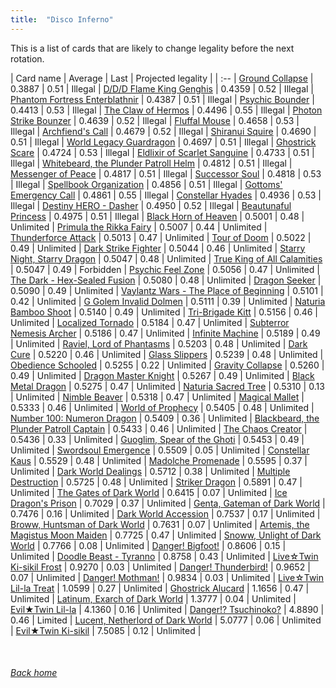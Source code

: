 ```yaml
---
title:  "Disco Inferno"
---
```


This is a list of cards that are likely to change legality before the next rotation.

| Card name | Average | Last | Projected legality |
| :-- |
[Ground Collapse](https://db.ygoprodeck.com/card/?search=Ground%20Collapse) | 0.3887 | 0.51 | Illegal |
[D/D/D Flame King Genghis](https://db.ygoprodeck.com/card/?search=D/D/D%20Flame%20King%20Genghis) | 0.4359 | 0.52 | Illegal |
[Phantom Fortress Enterblathnir](https://db.ygoprodeck.com/card/?search=Phantom%20Fortress%20Enterblathnir) | 0.4387 | 0.51 | Illegal |
[Psychic Bounder](https://db.ygoprodeck.com/card/?search=Psychic%20Bounder) | 0.4413 | 0.53 | Illegal |
[The Claw of Hermos](https://db.ygoprodeck.com/card/?search=The%20Claw%20of%20Hermos) | 0.4496 | 0.55 | Illegal |
[Photon Strike Bounzer](https://db.ygoprodeck.com/card/?search=Photon%20Strike%20Bounzer) | 0.4639 | 0.52 | Illegal |
[Fluffal Mouse](https://db.ygoprodeck.com/card/?search=Fluffal%20Mouse) | 0.4658 | 0.53 | Illegal |
[Archfiend's Call](https://db.ygoprodeck.com/card/?search=Archfiend's%20Call) | 0.4679 | 0.52 | Illegal |
[Shiranui Squire](https://db.ygoprodeck.com/card/?search=Shiranui%20Squire) | 0.4690 | 0.51 | Illegal |
[World Legacy Guardragon](https://db.ygoprodeck.com/card/?search=World%20Legacy%20Guardragon) | 0.4697 | 0.51 | Illegal |
[Ghostrick Scare](https://db.ygoprodeck.com/card/?search=Ghostrick%20Scare) | 0.4724 | 0.53 | Illegal |
[Eldlixir of Scarlet Sanguine](https://db.ygoprodeck.com/card/?search=Eldlixir%20of%20Scarlet%20Sanguine) | 0.4733 | 0.51 | Illegal |
[Whitebeard, the Plunder Patroll Helm](https://db.ygoprodeck.com/card/?search=Whitebeard,%20the%20Plunder%20Patroll%20Helm) | 0.4812 | 0.51 | Illegal |
[Messenger of Peace](https://db.ygoprodeck.com/card/?search=Messenger%20of%20Peace) | 0.4817 | 0.51 | Illegal |
[Successor Soul](https://db.ygoprodeck.com/card/?search=Successor%20Soul) | 0.4818 | 0.53 | Illegal |
[Spellbook Organization](https://db.ygoprodeck.com/card/?search=Spellbook%20Organization) | 0.4856 | 0.51 | Illegal |
[Gottoms' Emergency Call](https://db.ygoprodeck.com/card/?search=Gottoms'%20Emergency%20Call) | 0.4861 | 0.55 | Illegal |
[Constellar Hyades](https://db.ygoprodeck.com/card/?search=Constellar%20Hyades) | 0.4936 | 0.53 | Illegal |
[Destiny HERO - Dasher](https://db.ygoprodeck.com/card/?search=Destiny%20HERO%20-%20Dasher) | 0.4950 | 0.52 | Illegal |
[Beautunaful Princess](https://db.ygoprodeck.com/card/?search=Beautunaful%20Princess) | 0.4975 | 0.51 | Illegal |
[Black Horn of Heaven](https://db.ygoprodeck.com/card/?search=Black%20Horn%20of%20Heaven) | 0.5001 | 0.48 | Unlimited |
[Primula the Rikka Fairy](https://db.ygoprodeck.com/card/?search=Primula%20the%20Rikka%20Fairy) | 0.5007 | 0.44 | Unlimited |
[Thunderforce Attack](https://db.ygoprodeck.com/card/?search=Thunderforce%20Attack) | 0.5013 | 0.47 | Unlimited |
[Tour of Doom](https://db.ygoprodeck.com/card/?search=Tour%20of%20Doom) | 0.5022 | 0.49 | Unlimited |
[Dark Strike Fighter](https://db.ygoprodeck.com/card/?search=Dark%20Strike%20Fighter) | 0.5044 | 0.46 | Unlimited |
[Starry Night, Starry Dragon](https://db.ygoprodeck.com/card/?search=Starry%20Night,%20Starry%20Dragon) | 0.5047 | 0.48 | Unlimited |
[True King of All Calamities](https://db.ygoprodeck.com/card/?search=True%20King%20of%20All%20Calamities) | 0.5047 | 0.49 | Forbidden |
[Psychic Feel Zone](https://db.ygoprodeck.com/card/?search=Psychic%20Feel%20Zone) | 0.5056 | 0.47 | Unlimited |
[The Dark - Hex-Sealed Fusion](https://db.ygoprodeck.com/card/?search=The%20Dark%20-%20Hex-Sealed%20Fusion) | 0.5080 | 0.48 | Unlimited |
[Dragon Seeker](https://db.ygoprodeck.com/card/?search=Dragon%20Seeker) | 0.5090 | 0.49 | Unlimited |
[Vaylantz Wars - The Place of Beginning](https://db.ygoprodeck.com/card/?search=Vaylantz%20Wars%20-%20The%20Place%20of%20Beginning) | 0.5101 | 0.42 | Unlimited |
[G Golem Invalid Dolmen](https://db.ygoprodeck.com/card/?search=G%20Golem%20Invalid%20Dolmen) | 0.5111 | 0.39 | Unlimited |
[Naturia Bamboo Shoot](https://db.ygoprodeck.com/card/?search=Naturia%20Bamboo%20Shoot) | 0.5140 | 0.49 | Unlimited |
[Tri-Brigade Kitt](https://db.ygoprodeck.com/card/?search=Tri-Brigade%20Kitt) | 0.5156 | 0.46 | Unlimited |
[Localized Tornado](https://db.ygoprodeck.com/card/?search=Localized%20Tornado) | 0.5184 | 0.47 | Unlimited |
[Subterror Nemesis Archer](https://db.ygoprodeck.com/card/?search=Subterror%20Nemesis%20Archer) | 0.5186 | 0.47 | Unlimited |
[Infinite Machine](https://db.ygoprodeck.com/card/?search=Infinite%20Machine) | 0.5189 | 0.49 | Unlimited |
[Raviel, Lord of Phantasms](https://db.ygoprodeck.com/card/?search=Raviel,%20Lord%20of%20Phantasms) | 0.5203 | 0.48 | Unlimited |
[Dark Cure](https://db.ygoprodeck.com/card/?search=Dark%20Cure) | 0.5220 | 0.46 | Unlimited |
[Glass Slippers](https://db.ygoprodeck.com/card/?search=Glass%20Slippers) | 0.5239 | 0.48 | Unlimited |
[Obedience Schooled](https://db.ygoprodeck.com/card/?search=Obedience%20Schooled) | 0.5255 | 0.22 | Unlimited |
[Gravity Collapse](https://db.ygoprodeck.com/card/?search=Gravity%20Collapse) | 0.5260 | 0.49 | Unlimited |
[Dragon Master Knight](https://db.ygoprodeck.com/card/?search=Dragon%20Master%20Knight) | 0.5267 | 0.49 | Unlimited |
[Black Metal Dragon](https://db.ygoprodeck.com/card/?search=Black%20Metal%20Dragon) | 0.5275 | 0.47 | Unlimited |
[Naturia Sacred Tree](https://db.ygoprodeck.com/card/?search=Naturia%20Sacred%20Tree) | 0.5310 | 0.13 | Unlimited |
[Nimble Beaver](https://db.ygoprodeck.com/card/?search=Nimble%20Beaver) | 0.5318 | 0.47 | Unlimited |
[Magical Mallet](https://db.ygoprodeck.com/card/?search=Magical%20Mallet) | 0.5333 | 0.46 | Unlimited |
[World of Prophecy](https://db.ygoprodeck.com/card/?search=World%20of%20Prophecy) | 0.5405 | 0.48 | Unlimited |
[Number 100: Numeron Dragon](https://db.ygoprodeck.com/card/?search=Number%20100:%20Numeron%20Dragon) | 0.5409 | 0.36 | Unlimited |
[Blackbeard, the Plunder Patroll Captain](https://db.ygoprodeck.com/card/?search=Blackbeard,%20the%20Plunder%20Patroll%20Captain) | 0.5433 | 0.46 | Unlimited |
[The Chaos Creator](https://db.ygoprodeck.com/card/?search=The%20Chaos%20Creator) | 0.5436 | 0.33 | Unlimited |
[Guoglim, Spear of the Ghoti](https://db.ygoprodeck.com/card/?search=Guoglim,%20Spear%20of%20the%20Ghoti) | 0.5453 | 0.49 | Unlimited |
[Swordsoul Emergence](https://db.ygoprodeck.com/card/?search=Swordsoul%20Emergence) | 0.5509 | 0.05 | Unlimited |
[Constellar Kaus](https://db.ygoprodeck.com/card/?search=Constellar%20Kaus) | 0.5529 | 0.48 | Unlimited |
[Madolche Promenade](https://db.ygoprodeck.com/card/?search=Madolche%20Promenade) | 0.5595 | 0.37 | Unlimited |
[Dark World Dealings](https://db.ygoprodeck.com/card/?search=Dark%20World%20Dealings) | 0.5712 | 0.38 | Unlimited |
[Multiple Destruction](https://db.ygoprodeck.com/card/?search=Multiple%20Destruction) | 0.5725 | 0.48 | Unlimited |
[Striker Dragon](https://db.ygoprodeck.com/card/?search=Striker%20Dragon) | 0.5891 | 0.47 | Unlimited |
[The Gates of Dark World](https://db.ygoprodeck.com/card/?search=The%20Gates%20of%20Dark%20World) | 0.6415 | 0.07 | Unlimited |
[Ice Dragon's Prison](https://db.ygoprodeck.com/card/?search=Ice%20Dragon's%20Prison) | 0.7029 | 0.37 | Unlimited |
[Genta, Gateman of Dark World](https://db.ygoprodeck.com/card/?search=Genta,%20Gateman%20of%20Dark%20World) | 0.7476 | 0.16 | Unlimited |
[Dark World Accession](https://db.ygoprodeck.com/card/?search=Dark%20World%20Accession) | 0.7537 | 0.17 | Unlimited |
[Broww, Huntsman of Dark World](https://db.ygoprodeck.com/card/?search=Broww,%20Huntsman%20of%20Dark%20World) | 0.7631 | 0.07 | Unlimited |
[Artemis, the Magistus Moon Maiden](https://db.ygoprodeck.com/card/?search=Artemis,%20the%20Magistus%20Moon%20Maiden) | 0.7725 | 0.47 | Unlimited |
[Snoww, Unlight of Dark World](https://db.ygoprodeck.com/card/?search=Snoww,%20Unlight%20of%20Dark%20World) | 0.7766 | 0.08 | Unlimited |
[Danger! Bigfoot!](https://db.ygoprodeck.com/card/?search=Danger!%20Bigfoot!) | 0.8606 | 0.15 | Unlimited |
[Doodle Beast - Tyranno](https://db.ygoprodeck.com/card/?search=Doodle%20Beast%20-%20Tyranno) | 0.8758 | 0.43 | Unlimited |
[Live☆Twin Ki-sikil Frost](https://db.ygoprodeck.com/card/?search=Live☆Twin%20Ki-sikil%20Frost) | 0.9270 | 0.03 | Unlimited |
[Danger! Thunderbird!](https://db.ygoprodeck.com/card/?search=Danger!%20Thunderbird!) | 0.9652 | 0.07 | Unlimited |
[Danger! Mothman!](https://db.ygoprodeck.com/card/?search=Danger!%20Mothman!) | 0.9834 | 0.03 | Unlimited |
[Live☆Twin Lil-la Treat](https://db.ygoprodeck.com/card/?search=Live☆Twin%20Lil-la%20Treat) | 1.0599 | 0.27 | Unlimited |
[Ghostrick Alucard](https://db.ygoprodeck.com/card/?search=Ghostrick%20Alucard) | 1.1656 | 0.47 | Unlimited |
[Latinum, Exarch of Dark World](https://db.ygoprodeck.com/card/?search=Latinum,%20Exarch%20of%20Dark%20World) | 1.3777 | 0.04 | Unlimited |
[Evil★Twin Lil-la](https://db.ygoprodeck.com/card/?search=Evil★Twin%20Lil-la) | 4.1360 | 0.16 | Unlimited |
[Danger!? Tsuchinoko?](https://db.ygoprodeck.com/card/?search=Danger!?%20Tsuchinoko?) | 4.8890 | 0.46 | Limited |
[Lucent, Netherlord of Dark World](https://db.ygoprodeck.com/card/?search=Lucent,%20Netherlord%20of%20Dark%20World) | 5.0777 | 0.06 | Unlimited |
[Evil★Twin Ki-sikil](https://db.ygoprodeck.com/card/?search=Evil★Twin%20Ki-sikil) | 7.5085 | 0.12 | Unlimited |

<br>

###### [Back home](index)